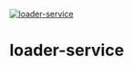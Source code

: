[![loader-service](https://github.com/mezni/work03/actions/workflows/loader-service.yml/badge.svg)](https://github.com/mezni/work03/actions/workflows/loader-service.yml)
# loader-service
